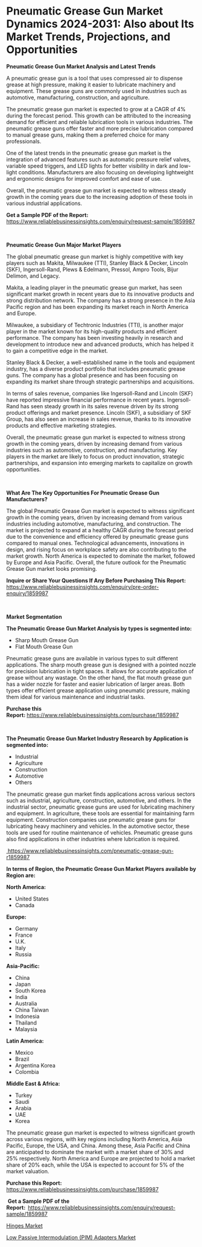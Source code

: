 <p><h1>Pneumatic Grease Gun Market Dynamics 2024-2031: Also about Its Market Trends, Projections, and Opportunities</h1></p><p><strong>Pneumatic Grease Gun Market Analysis and Latest Trends</strong></p>
<p><p>A pneumatic grease gun is a tool that uses compressed air to dispense grease at high pressure, making it easier to lubricate machinery and equipment. These grease guns are commonly used in industries such as automotive, manufacturing, construction, and agriculture.</p><p>The pneumatic grease gun market is expected to grow at a CAGR of 4% during the forecast period. This growth can be attributed to the increasing demand for efficient and reliable lubrication tools in various industries. The pneumatic grease guns offer faster and more precise lubrication compared to manual grease guns, making them a preferred choice for many professionals.</p><p>One of the latest trends in the pneumatic grease gun market is the integration of advanced features such as automatic pressure relief valves, variable speed triggers, and LED lights for better visibility in dark and low-light conditions. Manufacturers are also focusing on developing lightweight and ergonomic designs for improved comfort and ease of use.</p><p>Overall, the pneumatic grease gun market is expected to witness steady growth in the coming years due to the increasing adoption of these tools in various industrial applications.</p></p>
<p><strong>Get a Sample PDF of the Report:&nbsp;</strong> <a href="https://www.reliablebusinessinsights.com/enquiry/request-sample/1859987">https://www.reliablebusinessinsights.com/enquiry/request-sample/1859987</a></p>
<p>&nbsp;</p>
<p><strong>Pneumatic Grease Gun Major Market Players</strong></p>
<p><p>The global pneumatic grease gun market is highly competitive with key players such as Makita, Milwaukee (TTI), Stanley Black & Decker, Lincoln (SKF), Ingersoll-Rand, Plews & Edelmann, Pressol, Ampro Tools, Bijur Delimon, and Legacy. </p><p>Makita, a leading player in the pneumatic grease gun market, has seen significant market growth in recent years due to its innovative products and strong distribution network. The company has a strong presence in the Asia Pacific region and has been expanding its market reach in North America and Europe.</p><p>Milwaukee, a subsidiary of Techtronic Industries (TTI), is another major player in the market known for its high-quality products and efficient performance. The company has been investing heavily in research and development to introduce new and advanced products, which has helped it to gain a competitive edge in the market.</p><p>Stanley Black & Decker, a well-established name in the tools and equipment industry, has a diverse product portfolio that includes pneumatic grease guns. The company has a global presence and has been focusing on expanding its market share through strategic partnerships and acquisitions.</p><p>In terms of sales revenue, companies like Ingersoll-Rand and Lincoln (SKF) have reported impressive financial performance in recent years. Ingersoll-Rand has seen steady growth in its sales revenue driven by its strong product offerings and market presence. Lincoln (SKF), a subsidiary of SKF Group, has also seen an increase in sales revenue, thanks to its innovative products and effective marketing strategies.</p><p>Overall, the pneumatic grease gun market is expected to witness strong growth in the coming years, driven by increasing demand from various industries such as automotive, construction, and manufacturing. Key players in the market are likely to focus on product innovation, strategic partnerships, and expansion into emerging markets to capitalize on growth opportunities.</p></p>
<p>&nbsp;</p>
<p><strong>What Are The Key Opportunities For Pneumatic Grease Gun Manufacturers?</strong></p>
<p><p>The global Pneumatic Grease Gun market is expected to witness significant growth in the coming years, driven by increasing demand from various industries including automotive, manufacturing, and construction. The market is projected to expand at a healthy CAGR during the forecast period due to the convenience and efficiency offered by pneumatic grease guns compared to manual ones. Technological advancements, innovations in design, and rising focus on workplace safety are also contributing to the market growth. North America is expected to dominate the market, followed by Europe and Asia Pacific. Overall, the future outlook for the Pneumatic Grease Gun market looks promising.</p></p>
<p><strong>Inquire or Share Your Questions If Any Before Purchasing This Report:</strong> <a href="https://www.reliablebusinessinsights.com/enquiry/pre-order-enquiry/1859987">https://www.reliablebusinessinsights.com/enquiry/pre-order-enquiry/1859987</a></p>
<p>&nbsp;</p>
<p><strong>Market Segmentation</strong></p>
<p><strong>The Pneumatic Grease Gun Market Analysis by types is segmented into:</strong></p>
<p><ul><li>Sharp Mouth Grease Gun</li><li>Flat Mouth Grease Gun</li></ul></p>
<p><p>Pneumatic grease guns are available in various types to suit different applications. The sharp mouth grease gun is designed with a pointed nozzle for precision lubrication in tight spaces. It allows for accurate application of grease without any wastage. On the other hand, the flat mouth grease gun has a wider nozzle for faster and easier lubrication of larger areas. Both types offer efficient grease application using pneumatic pressure, making them ideal for various maintenance and industrial tasks.</p></p>
<p><strong>Purchase this Report:&nbsp;</strong><a href="https://www.reliablebusinessinsights.com/purchase/1859987">https://www.reliablebusinessinsights.com/purchase/1859987</a></p>
<p>&nbsp;</p>
<p><strong>The Pneumatic Grease Gun Market Industry Research by Application is segmented into:</strong></p>
<p><ul><li>Industrial</li><li>Agriculture</li><li>Construction</li><li>Automotive</li><li>Others</li></ul></p>
<p><p>The pneumatic grease gun market finds applications across various sectors such as industrial, agriculture, construction, automotive, and others. In the industrial sector, pneumatic grease guns are used for lubricating machinery and equipment. In agriculture, these tools are essential for maintaining farm equipment. Construction companies use pneumatic grease guns for lubricating heavy machinery and vehicles. In the automotive sector, these tools are used for routine maintenance of vehicles. Pneumatic grease guns also find applications in other industries where lubrication is required.</p></p>
<p><a href="https://www.reliablebusinessinsights.com/pneumatic-grease-gun-r1859987">&nbsp;https://www.reliablebusinessinsights.com/pneumatic-grease-gun-r1859987</a></p>
<p><strong>In terms of Region, the Pneumatic Grease Gun Market Players available by Region are:</strong></p>
<p>
    <p> <strong> North America: </strong>
        <ul>
            <li>United States</li>
            <li>Canada</li>
        </ul>
        </p> 
    <p> <strong> Europe: </strong>
        <ul>
            <li>Germany</li>
            <li>France</li>
            <li>U.K.</li>
            <li>Italy</li>
            <li>Russia</li>
        </ul>
        </p> 
    <p> <strong> Asia-Pacific: </strong>
        <ul>
            <li>China</li>
            <li>Japan</li>
            <li>South Korea</li>
            <li>India</li>
            <li>Australia</li>
            <li>China Taiwan</li>
            <li>Indonesia</li>
            <li>Thailand</li>
            <li>Malaysia</li>
        </ul>
        </p> 
    <p> <strong> Latin America: </strong>
        <ul>
            <li>Mexico</li>
            <li>Brazil</li>
            <li>Argentina Korea</li>
            <li>Colombia</li>
        </ul>
        </p> 
    <p> <strong> Middle East & Africa: </strong>
        <ul>
            <li>Turkey</li>
            <li>Saudi</li>
            <li>Arabia</li>
            <li>UAE</li>
            <li>Korea</li>
        </ul>
    </p>
    </p>
<p><p>The pneumatic grease gun market is expected to witness significant growth across various regions, with key regions including North America, Asia Pacific, Europe, the USA, and China. Among these, Asia Pacific and China are anticipated to dominate the market with a market share of 30% and 25% respectively. North America and Europe are projected to hold a market share of 20% each, while the USA is expected to account for 5% of the market valuation.</p></p>
<p><strong>Purchase this Report: </strong><a href="https://www.reliablebusinessinsights.com/purchase/1859987">https://www.reliablebusinessinsights.com/purchase/1859987</a></p>
<p>&nbsp;<strong>Get a Sample PDF of the Report:&nbsp;&nbsp;</strong><a href="https://www.reliablebusinessinsights.com/enquiry/request-sample/1859987">https://www.reliablebusinessinsights.com/enquiry/request-sample/1859987</a></p>
<p><strong></strong></p>
<p><p><a href="https://github.com/mharielmesa/Market-Research-Report-List-4/blob/main/hinges-market.md">Hinges Market</a></p><p><a href="https://view.publitas.com/reportprime-1/low-passive-intermodulation-pim-adapters-market-trends-and-analysis-opportunities-and-challenges-for-future-growth-2024-2031/">Low Passive Intermodulation (PIM) Adapters Market</a></p></p>